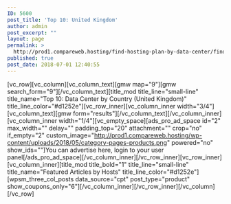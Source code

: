 ```yaml
---
ID: 5600
post_title: 'Top 10: United Kingdom'
author: admin
post_excerpt: ""
layout: page
permalink: >
  http://prod1.compareweb.hosting/find-hosting-plan-by-data-center/find-hosting-plan-by-data-center-2/
published: true
post_date: 2018-07-01 12:40:55
---
```

[vc_row][vc_column][vc_column_text][gmw map="9"][gmw search_form="9"][/vc_column_text][title_mod title_line="small-line" title_name="Top 10: Data Center by Country (United Kingdom)" title_line_color="#d1252e"][vc_row_inner][vc_column_inner width="3/4"][vc_column_text][gmw form="results"][/vc_column_text][/vc_column_inner][vc_column_inner width="1/4"][vc_empty_space][ads_pro_ad_space id="2" max_width="" delay="" padding_top="20" attachment="" crop="no" if_empty="2" custom_image="http://prod1.compareweb.hosting/wp-content/uploads/2018/05/category-pages-products.png" powered="no" show_ids=""]You can advertise here, login to your user panel[/ads_pro_ad_space][/vc_column_inner][/vc_row_inner][vc_row_inner][vc_column_inner][title_mod title_bold="1" title_line="small-line" title_name="Featured Articles by Hosts" title_line_color="#d1252e"][wpsm_three_col_posts data_source="cpt" post_type="product" show_coupons_only="6"][/vc_column_inner][/vc_row_inner][/vc_column][/vc_row]